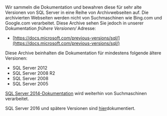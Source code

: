 
Wir sammeln die Dokumentation und bewahren diese für sehr alte Versionen von SQL Server in eine Reihe von Archivwebseiten auf. Die archivierten Webseiten werden nicht von Suchmaschinen wie Bing.com und Google.com verarbeitet. Diese Archive sehen Sie jedoch in unserer Dokumentation _frühere Versionen/_ Adresse:

- [https://docs.microsoft.com/previous-versions/sql/](https://docs.microsoft.com/previous-versions/sql/)

Diese Archive beinhalten die Dokumentation für mindestens folgende ältere Versionen:

- SQL Server 2012
- SQL Server 2008 R2
- SQL Server 2008
- SQL Server 2005

[SQL Server 2014-Dokumentation](https://docs.microsoft.com/sql/2014-toc/index?view=sql-server-2014) wird weiterhin von Suchmaschinen verarbeitet.

SQL Server 2016 und spätere Versionen sind [hier](https://docs.microsoft.com/sql/sql-server/index)dokumentiert.

